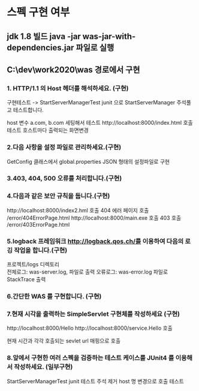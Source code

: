 # 스펙 구현 여부 

## jdk 1.8 빌드 java -jar was-jar-with-dependencies.jar 파일로 실행
## C:\dev\work2020\was 경로에서 구현

### 1. HTTP/1.1 의 Host 헤더를 해석하세요. (구현)

구현테스트 -> StartServerManagerTest junit 으로
StartServerManager 주석풀고 테스트합니다.

host 변수 a.com,  b.com 세팅해서 테스트
http://localhost:8000/index.html 호출 테스트 호스트마다 출력되는 화면변경


### 2.다음 사항을 설정 파일로 관리하세요.(구현)

GetConfig 클래스에서 global.properties JSON 형태의 설정파일로 구현

### 3.403, 404, 500 오류를 처리합니다.(구현)
### 4.다음과 같은 보안 규칙을 둡니다.(구현)
http://localhost:8000/index2.hml 호출 404 에러 페이지 호출 /error/404ErrorPage.html
http://localhost:8000/main.exe 호출 403 호출 /error/403ErrorPage.html
 

### 5.logback 프레임워크 http://logback.qos.ch/를 이용하여 다음의 로깅 작업을 합니다.(구현)

프로젝트/logs 디렉토리  
전체로그: was-server.log, 파일로 출력 
오류로그: was-error.log 파일로 StackTrace 출력 

### 6.간단한 WAS 를 구현합니다. (구현)
### 7.현재 시각을 출력하는 SimpleServlet 구현체를 작성하세요 (구현)

http://localhost:8000/Hello 
http://localhost:8000/service.Hello 호출

현재 시간과 각각 호출되는 sevlet url 매핑으로 호출

### 8.앞에서 구현한 여러 스펙을 검증하는 테스트 케이스를 JUnit4 를 이용해서 작성하세요. (일부구현)

StartServerManagerTest junit 테스트 주석 제거 host 명 변경으로 호출 테스트






